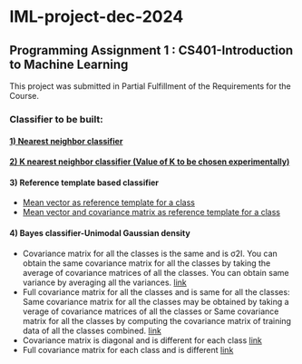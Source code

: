 # IML-project-dec-2024
## Programming Assignment 1 : CS401-Introduction to Machine Learning 

This project was submitted in Partial Fulfillment of the Requirements for the Course.
### Classifier to be built:  
#### [1) Nearest neighbor classifier](nearest_neighbour)
#### [2) K nearest neighbor classifier (Value of K to be chosen experimentally) ](KNN)
#### 3) Reference template based classifier 
- [Mean vector as reference template for a class](referenceTemplate/case1)
- [Mean vector and covariance matrix as reference template for a class](referenceTemplate/case2)
#### 4) Bayes classifier-Unimodal Gaussian density 
- Covariance matrix for all the classes is the same and is σ2I. You can obtain the same covariance matrix for all the classes by taking the average of covariance matrices of all the classes. You can 
obtain same variance by averaging all the variances. [link](bayesClassifier/case1)
- Full covariance matrix for all the classes and is same for all the classes: Same covariance matrix for all the classes may be obtained by taking a verage of covariance matrices of all the classes or Same covariance matrix for all the classes by computing the covariance matrix of training data of all the classes combined. [link](bayesClassifier/case2)
- Covariance matrix is diagonal and is different for each class [link](bayesClassifier/case3)
- Full covariance matrix for each class and is different [link](bayesClassifier/case4)
